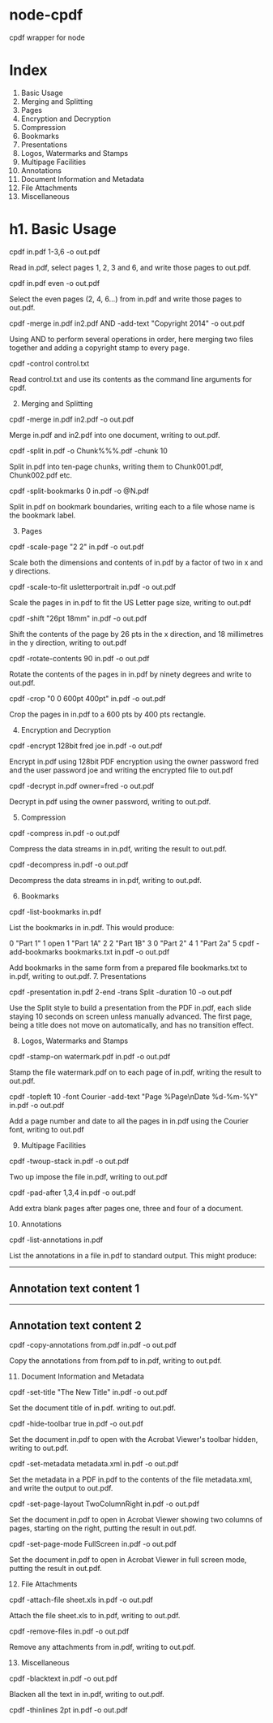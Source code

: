 # node-cpdf
cpdf wrapper for node

Index
===========
1. Basic Usage
2. Merging and Splitting
3. Pages
4. Encryption and Decryption
5. Compression
6. Bookmarks
7. Presentations
8. Logos, Watermarks and Stamps
9. Multipage Facilities
10. Annotations
11. Document Information and Metadata
12. File Attachments
13. Miscellaneous


h1. Basic Usage
===============
cpdf in.pdf 1-3,6 -o out.pdf

Read in.pdf, select pages 1, 2, 3 and 6, and write those pages to out.pdf.

cpdf in.pdf even -o out.pdf

Select the even pages (2, 4, 6...) from in.pdf and write those pages to out.pdf.

cpdf -merge in.pdf in2.pdf AND -add-text "Copyright 2014" -o out.pdf

Using AND to perform several operations in order, here merging two files together and adding a copyright stamp to every page.

cpdf -control control.txt

Read control.txt and use its contents as the command line arguments for cpdf.

2. Merging and Splitting

cpdf -merge in.pdf in2.pdf -o out.pdf

Merge in.pdf and in2.pdf into one document, writing to out.pdf.

cpdf -split in.pdf -o Chunk%%%.pdf -chunk 10

Split in.pdf into ten-page chunks, writing them to Chunk001.pdf, Chunk002.pdf etc.

cpdf -split-bookmarks 0 in.pdf -o @N.pdf

Split in.pdf on bookmark boundaries, writing each to a file whose name is the bookmark label.

3. Pages

cpdf -scale-page "2 2" in.pdf -o out.pdf

Scale both the dimensions and contents of in.pdf by a factor of two in x and y directions.

cpdf -scale-to-fit usletterportrait in.pdf -o out.pdf

Scale the pages in in.pdf to fit the US Letter page size, writing to out.pdf

cpdf -shift "26pt 18mm" in.pdf -o out.pdf

Shift the contents of the page by 26 pts in the x direction, and 18 millimetres in the y direction, writing to out.pdf

cpdf -rotate-contents 90 in.pdf -o out.pdf

Rotate the contents of the pages in in.pdf by ninety degrees and write to out.pdf.

cpdf -crop "0 0 600pt 400pt" in.pdf -o out.pdf

Crop the pages in in.pdf to a 600 pts by 400 pts rectangle.

4. Encryption and Decryption

cpdf -encrypt 128bit fred joe in.pdf -o out.pdf

Encrypt in.pdf using 128bit PDF encryption using the owner password fred and the user password joe and writing the encrypted file to out.pdf

cpdf -decrypt in.pdf owner=fred -o out.pdf

Decrypt in.pdf using the owner password, writing to out.pdf.

5. Compression

cpdf -compress in.pdf -o out.pdf

Compress the data streams in in.pdf, writing the result to out.pdf.

cpdf -decompress in.pdf -o out.pdf

Decompress the data streams in in.pdf, writing to out.pdf.

6. Bookmarks

cpdf -list-bookmarks in.pdf

List the bookmarks in in.pdf. This would produce:

0 "Part 1" 1 open
1 "Part 1A" 2
2 "Part 1B" 3
0 "Part 2" 4
1 "Part 2a" 5
cpdf -add-bookmarks bookmarks.txt in.pdf -o out.pdf

Add bookmarks in the same form from a prepared file bookmarks.txt to in.pdf, writing to out.pdf.
7. Presentations

cpdf -presentation in.pdf 2-end -trans Split -duration 10 -o out.pdf

Use the Split style to build a presentation from the PDF in.pdf, each slide staying 10 seconds on screen unless manually advanced. The first page, being a title does not move on automatically, and has no transition effect.

8. Logos, Watermarks and Stamps

cpdf -stamp-on watermark.pdf in.pdf -o out.pdf

Stamp the file watermark.pdf on to each page of in.pdf, writing the result to out.pdf.

cpdf -topleft 10 -font Courier -add-text "Page %Page\nDate %d-%m-%Y" in.pdf -o out.pdf

Add a page number and date to all the pages in in.pdf using the Courier font, writing to out.pdf

9. Multipage Facilities

cpdf -twoup-stack in.pdf -o out.pdf

Two up impose the file in.pdf, writing to out.pdf

cpdf -pad-after 1,3,4 in.pdf -o out.pdf

Add extra blank pages after pages one, three and four of a document.

10. Annotations

cpdf -list-annotations in.pdf

List the annotations in a file in.pdf to standard output. This might produce:

--------------------------------
Annotation text content 1
--------------------------------

--------------------------------
Annotation text content 2
--------------------------------
cpdf -copy-annotations from.pdf in.pdf -o out.pdf

Copy the annotations from from.pdf to in.pdf, writing to out.pdf.

11. Document Information and Metadata

cpdf -set-title "The New Title" in.pdf -o out.pdf

Set the document title of in.pdf. writing to out.pdf.

cpdf -hide-toolbar true in.pdf -o out.pdf

Set the document in.pdf to open with the Acrobat Viewer's toolbar hidden, writing to out.pdf.

cpdf -set-metadata metadata.xml in.pdf -o out.pdf

Set the metadata in a PDF in.pdf to the contents of the file metadata.xml, and write the output to out.pdf.

cpdf -set-page-layout TwoColumnRight in.pdf -o out.pdf

Set the document in.pdf to open in Acrobat Viewer showing two columns of pages, starting on the right, putting the result in out.pdf.

cpdf -set-page-mode FullScreen in.pdf -o out.pdf

Set the document in.pdf to open in Acrobat Viewer in full screen mode, putting the result in out.pdf.

12. File Attachments

cpdf -attach-file sheet.xls in.pdf -o out.pdf

Attach the file sheet.xls to in.pdf, writing to out.pdf.

cpdf -remove-files in.pdf -o out.pdf

Remove any attachments from in.pdf, writing to out.pdf.

13. Miscellaneous

cpdf -blacktext in.pdf -o out.pdf

Blacken all the text in in.pdf, writing to out.pdf.

cpdf -thinlines 2pt in.pdf -o out.pdf
